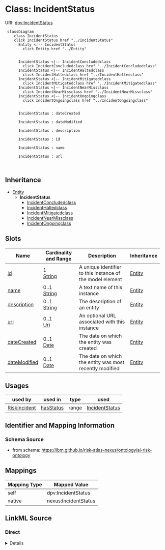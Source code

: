 

# Class: IncidentStatus



URI: [dpv:IncidentStatus](https://w3c.github.io/dpv/2.1/dpv/#IncidentStatus)






```mermaid
 classDiagram
    class IncidentStatus
    click IncidentStatus href "../IncidentStatus"
      Entity <|-- IncidentStatus
        click Entity href "../Entity"
      

      IncidentStatus <|-- IncidentConcludedclass
        click IncidentConcludedclass href "../IncidentConcludedclass"
      IncidentStatus <|-- IncidentHaltedclass
        click IncidentHaltedclass href "../IncidentHaltedclass"
      IncidentStatus <|-- IncidentMitigatedclass
        click IncidentMitigatedclass href "../IncidentMitigatedclass"
      IncidentStatus <|-- IncidentNearMissclass
        click IncidentNearMissclass href "../IncidentNearMissclass"
      IncidentStatus <|-- IncidentOngoingclass
        click IncidentOngoingclass href "../IncidentOngoingclass"
      
      
      IncidentStatus : dateCreated
        
      IncidentStatus : dateModified
        
      IncidentStatus : description
        
      IncidentStatus : id
        
      IncidentStatus : name
        
      IncidentStatus : url
        
      
```





## Inheritance
* [Entity](Entity.md)
    * **IncidentStatus**
        * [IncidentConcludedclass](IncidentConcludedclass.md)
        * [IncidentHaltedclass](IncidentHaltedclass.md)
        * [IncidentMitigatedclass](IncidentMitigatedclass.md)
        * [IncidentNearMissclass](IncidentNearMissclass.md)
        * [IncidentOngoingclass](IncidentOngoingclass.md)



## Slots

| Name | Cardinality and Range | Description | Inheritance |
| ---  | --- | --- | --- |
| [id](id.md) | 1 <br/> [String](String.md) | A unique identifier to this instance of the model element | [Entity](Entity.md) |
| [name](name.md) | 0..1 <br/> [String](String.md) | A text name of this instance | [Entity](Entity.md) |
| [description](description.md) | 0..1 <br/> [String](String.md) | The description of an entity | [Entity](Entity.md) |
| [url](url.md) | 0..1 <br/> [Uri](Uri.md) | An optional URL associated with this instance | [Entity](Entity.md) |
| [dateCreated](dateCreated.md) | 0..1 <br/> [Date](Date.md) | The date on which the entity was created | [Entity](Entity.md) |
| [dateModified](dateModified.md) | 0..1 <br/> [Date](Date.md) | The date on which the entity was most recently modified | [Entity](Entity.md) |





## Usages

| used by | used in | type | used |
| ---  | --- | --- | --- |
| [RiskIncident](RiskIncident.md) | [hasStatus](hasStatus.md) | range | [IncidentStatus](IncidentStatus.md) |






## Identifier and Mapping Information







### Schema Source


* from schema: https://ibm.github.io/risk-atlas-nexus/ontology/ai-risk-ontology




## Mappings

| Mapping Type | Mapped Value |
| ---  | ---  |
| self | dpv:IncidentStatus |
| native | nexus:IncidentStatus |







## LinkML Source

<!-- TODO: investigate https://stackoverflow.com/questions/37606292/how-to-create-tabbed-code-blocks-in-mkdocs-or-sphinx -->

### Direct

<details>
```yaml
name: IncidentStatus
from_schema: https://ibm.github.io/risk-atlas-nexus/ontology/ai-risk-ontology
is_a: Entity
class_uri: dpv:IncidentStatus

```
</details>

### Induced

<details>
```yaml
name: IncidentStatus
from_schema: https://ibm.github.io/risk-atlas-nexus/ontology/ai-risk-ontology
is_a: Entity
attributes:
  id:
    name: id
    description: A unique identifier to this instance of the model element. Example
      identifiers include UUID, URI, URN, etc.
    from_schema: https://ibm.github.io/risk-atlas-nexus/ontology/ai-risk-ontology
    rank: 1000
    slot_uri: schema:identifier
    identifier: true
    alias: id
    owner: IncidentStatus
    domain_of:
    - Entity
    range: string
    required: true
  name:
    name: name
    description: A text name of this instance.
    from_schema: https://ibm.github.io/risk-atlas-nexus/ontology/ai-risk-ontology
    rank: 1000
    slot_uri: schema:name
    alias: name
    owner: IncidentStatus
    domain_of:
    - Entity
    range: string
  description:
    name: description
    description: The description of an entity
    from_schema: https://ibm.github.io/risk-atlas-nexus/ontology/ai-risk-ontology
    rank: 1000
    slot_uri: schema:description
    alias: description
    owner: IncidentStatus
    domain_of:
    - Entity
    range: string
  url:
    name: url
    description: An optional URL associated with this instance.
    from_schema: https://ibm.github.io/risk-atlas-nexus/ontology/ai-risk-ontology
    rank: 1000
    slot_uri: schema:url
    alias: url
    owner: IncidentStatus
    domain_of:
    - Entity
    range: uri
  dateCreated:
    name: dateCreated
    description: The date on which the entity was created.
    from_schema: https://ibm.github.io/risk-atlas-nexus/ontology/ai-risk-ontology
    rank: 1000
    slot_uri: schema:dateCreated
    alias: dateCreated
    owner: IncidentStatus
    domain_of:
    - Entity
    range: date
    required: false
  dateModified:
    name: dateModified
    description: The date on which the entity was most recently modified.
    from_schema: https://ibm.github.io/risk-atlas-nexus/ontology/ai-risk-ontology
    rank: 1000
    slot_uri: schema:dateModified
    alias: dateModified
    owner: IncidentStatus
    domain_of:
    - Entity
    range: date
    required: false
class_uri: dpv:IncidentStatus

```
</details>